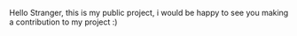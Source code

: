 Hello Stranger, this is my public project, i would be happy to see you making a contribution to my project :)
